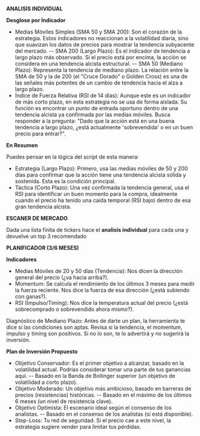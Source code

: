 **ANALISIS INDIVIDUAL**

**Desglose por Indicador**
- Medias Móviles Simples (SMA 50 y SMA 200): Son el corazón de la estrategia. Estos indicadores no reaccionan a la volatilidad diaria, sino que suavizan los datos de precios para mostrar la tendencia subyacente del mercado.
-- SMA 200 (Largo Plazo): Es el indicador de tendencia a largo plazo más observado. Si el precio está por encima, la acción se considera en una tendencia alcista estructural.
-- SMA 50 (Mediano Plazo): Representa la tendencia de mediano plazo. La relación entre la SMA de 50 y la de 200 (el "Cruce Dorado" o Golden Cross) es una de las señales más potentes de un cambio de tendencia hacia el alza a largo plazo.
- Índice de Fuerza Relativa (RSI de 14 días): Aunque este es un indicador de más corto plazo, en esta estrategia no se usa de forma aislada. Su función es encontrar un punto de entrada oportuno dentro de una tendencia alcista ya confirmada por las medias móviles. Busca responder a la pregunta: "Dado que la acción está en una buena tendencia a largo plazo, ¿está actualmente 'sobrevendida' o en un buen precio para entrar?".

**En Resumen**

Puedes pensar en la lógica del script de esta manera:

- Estrategia (Largo Plazo): Primero, usa las medias móviles de 50 y 200 días para confirmar que la acción tiene una tendencia alcista sólida y sostenida. Esta es la condición principal.
- Táctica (Corto Plazo): Una vez confirmada la tendencia general, usa el RSI para identificar un buen momento para la compra, idealmente cuando el precio ha tenido una caída temporal (RSI bajo) dentro de esa gran tendencia alcista.

**ESCANER DE MERCADO**

Dada una lista finita de tickers hace el **analisis individual** para cada una y devuelve un top 3 recomendado

**PLANIFICADOR (3/6 MESES)**

**Indicadores**
- Medias Móviles de 20 y 50 días (Tendencia): Nos dicen la dirección general del precio (¿va hacia arriba?).
- Momentum: Se calcula el rendimiento de los últimos 3 meses para medir la fuerza reciente. Nos dice la fuerza de esa dirección (¿está subiendo con ganas?).
- RSI (Impulso/Timing): Nos dice la temperatura actual del precio (¿está sobrecomprado o sobrevendido ahora mismo?).

Diagnóstico de Mediano Plazo: Antes de darte un plan, la herramienta te dice si las condiciones son aptas.
Revisa si la tendencia, el momentum, impulso y timing son positivos. Si no lo son, te lo advertirá y no sugerirá la inversión.

**Plan de Inversión Propuesto**
- Objetivo Conservador: Es el primer objetivo a alcanzar, basado en la volatilidad actual. Podrías considerar tomar una parte de tus ganancias aquí.
-- Basado en la Banda de Bollinger superior (un objetivo de volatilidad a corto plazo).
- Objetivo Moderado: Un objetivo más ambicioso, basado en barreras de precios (resistencias) históricas.
-- Basado en el máximo de los últimos 6 meses (un nivel de resistencia clave).
- Objetivo Optimista: El escenario ideal según el consenso de los analistas.
-- Basado en el consenso de los analistas (si está disponible).
- Stop-Loss: Tu red de seguridad. Si el precio cae a este nivel, la estrategia sugiere vender para limitar tus pérdidas.
